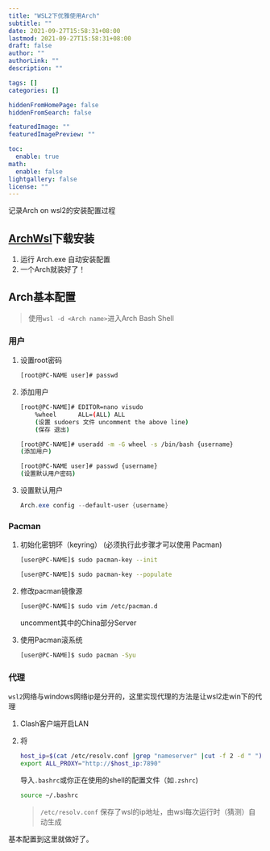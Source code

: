 ```yaml
---
title: "WSL2下优雅使用Arch"
subtitle: ""
date: 2021-09-27T15:58:31+08:00
lastmod: 2021-09-27T15:58:31+08:00
draft: false
author: ""
authorLink: ""
description: ""

tags: []
categories: []

hiddenFromHomePage: false
hiddenFromSearch: false

featuredImage: ""
featuredImagePreview: ""

toc:
  enable: true
math:
  enable: false
lightgallery: false
license: ""
---
```


记录Arch on wsl2的安装配置过程

<!--more-->

## [ArchWsl](https://github.com/yuk7/ArchWSL)下载安装

1. 运行 Arch.exe 自动安装配置
2. 一个Arch就装好了！

## Arch基本配置

> 使用`wsl -d <Arch name>`进入Arch Bash Shell

### 用户

1. 设置root密码

   ``` bash
   [root@PC-NAME user]# passwd
   ```

2. 添加用户

   ```bash
   [root@PC-NAME]# EDITOR=nano visudo
       %wheel      ALL=(ALL) ALL
       (设置 sudoers 文件 uncomment the above line)
       (保存 退出)
   
   [root@PC-NAME]# useradd -m -G wheel -s /bin/bash {username}
   (添加用户)
   
   [root@PC-NAME user]# passwd {username}
   (设置默认用户密码)
   ```

3. 设置默认用户

   ```powershell
   Arch.exe config --default-user {username}
   ```

### Pacman

1. 初始化密钥环（keyring） (必须执行此步骤才可以使用 Pacman)

   ```bash
   [user@PC-NAME]$ sudo pacman-key --init
   
   [user@PC-NAME]$ sudo pacman-key --populate
   ```

2. 修改pacman镜像源

   ```bash
   [user@PC-NAME]$ sudo vim /etc/pacman.d
   ```

   uncomment其中的China部分Server

3. 使用Pacman滚系统

   ``` bash
   [user@PC-NAME]$ sudo pacman -Syu
   ```

### 代理

`wsl2`网络与windows网络ip是分开的，这里实现代理的方法是让wsl2走win下的代理

1. Clash客户端开启LAN

2. 将

   ``` bash
   host_ip=$(cat /etc/resolv.conf |grep "nameserver" |cut -f 2 -d " ")
   export ALL_PROXY="http://$host_ip:7890"
   ```

   导入`.bashrc`或你正在使用的shell的配置文件（如`.zshrc`)

   ``` bash
   source ~/.bashrc
   ```

   >`/etc/resolv.conf` 保存了wsl的ip地址，由wsl每次运行时（猜测）自动生成



基本配置到这里就做好了。